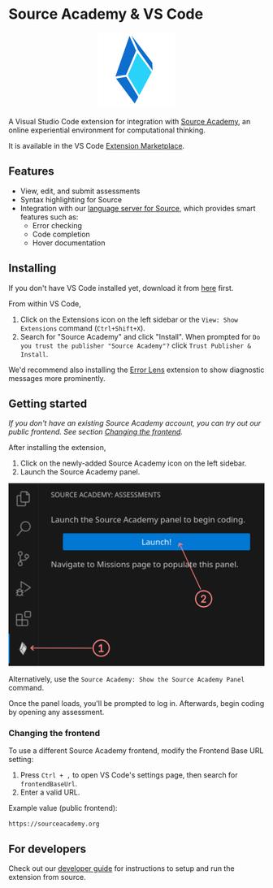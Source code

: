 # Source Academy & VS Code

<p align="center">
   <img src="./assets/icon.png" width="150">
</p>

A Visual Studio Code extension for integration with [Source Academy](https://about.sourceacademy.org), an online experiential environment for computational thinking.

It is available in the VS Code [Extension Marketplace](https://marketplace.visualstudio.com/items?itemName=source-academy.source-academy).

## Features

- View, edit, and submit assessments
- Syntax highlighting for Source
- Integration with our [language server for Source](https://github.com/source-academy/source-lsp), which provides smart features such as:
  - Error checking
  - Code completion
  - Hover documentation

## Installing

If you don't have VS Code installed yet, download it from [here](https://code.visualstudio.com/docs/setup/setup-overview) first.

From within VS Code,

1. Click on the Extensions icon on the left sidebar or the `View: Show Extensions` command (`Ctrl+Shift+X`).
2. Search for "Source Academy" and click "Install". When prompted for `Do you trust the publisher "Source Academy"?` click `Trust Publisher & Install`.

We'd recommend also installing the [Error Lens](https://marketplace.visualstudio.com/items?itemName=usernamehw.errorlens) extension
to show diagnostic messages more prominently.

## Getting started

_If you don't have an existing Source Academy account, you can try out our public frontend. See section [Changing the frontend](#changing-the-frontend)._

After installing the extension,

1. Click on the newly-added Source Academy icon on the left sidebar.
2. Launch the Source Academy panel.

<img src="./docs/images/launch-panel-from-sidebar.png" width="600">

Alternatively, use the `Source Academy: Show the Source Academy Panel` command.

Once the panel loads, you'll be prompted to log in. Afterwards, begin coding by opening any assessment.

### Changing the frontend

To use a different Source Academy frontend, modify the Frontend Base URL setting:

1. Press `Ctrl + ,` to open VS Code's settings page, then search for `frontendBaseUrl`.
2. Enter a valid URL.

Example value (public frontend):

```
https://sourceacademy.org
```

## For developers

Check out our [developer guide](./docs/developer-guide.md) for instructions to setup and run the extension from source.
